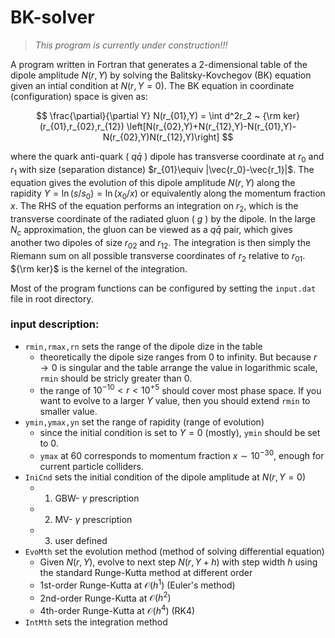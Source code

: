 # BK-solver

>_*_This program is currently under construction!!!_*_

A program written in Fortran that generates a 2-dimensional table of the dipole amplitude $N(r,Y)$ by solving the Balitsky-Kovchegov (BK) equation given an intial condition at $N(r,Y=0)$. The BK equation in coordinate (configuration) space is given as:

$$
\frac{\partial}{\partial Y} N(r_{01},Y) = \int d^2r_2 ~ {\rm ker}(r_{01},r_{02},r_{12}) \left[N(r_{02},Y)+N(r_{12},Y)-N(r_{01},Y)-N(r_{02},Y)N(r_{12},Y)\right]
$$

where the quark anti-quark ( $q\bar{q}$ ) dipole has transverse coordinate at $r_0$ and $r_1$ with size (separation distance) $r_{01}\equiv |\vec{r_0}-\vec{r_1}|$. The equation gives the evolution of this dipole amplitude $N(r,Y)$ along the rapidity $Y=\ln(s/s_0)=\ln(x_0/x)$ or equivalently along the momentum fraction $x$. The RHS of the equation performs an integration on $r_2$, which is the transverse coordinate of the radiated gluon ( $g$ ) by the dipole. In the large $N_c$ approximation, the gluon can be viewed as a $q\bar{q}$ pair, which gives another two dipoles of size $r_{02}$ and $r_{12}$. The integration is then simply the Riemann sum on all possible transverse coordinates of $r_2$ relative to $r_{01}$. ${\rm ker}$ is the kernel of the integration.

Most of the program functions can be configured by setting the `input.dat` file in root directory.

### input description:

- `rmin,rmax,rn` sets the range of the dipole dize in the table
  - theoretically the dipole size ranges from 0 to infinity. But because $r\rightarrow0$ is singular and the table arrange the value in logarithmic scale, `rmin` should be stricly greater than 0.
  - the range of $10^{-10} < r < 10^{+5}$ should cover most phase space. If you want to evolve to a larger $Y$ value, then you should extend `rmin` to smaller value.
- `ymin,ymax,yn` set the range of rapidity (range of evolution)
  - since the initial condition is set to $Y=0$ (mostly), `ymin` should be set to 0.
  - `ymax` at 60 corresponds to momentum fraction $x\sim 10^{-30}$, enough for current particle colliders.
- `IniCnd` sets the initial condition of the dipole amplitude at $N(r,Y=0)$
  - 1. GBW- $\gamma$ prescription
  - 2. MV- $\gamma$ prescription
  - 3. user defined
- `EvoMth` set the evolution method (method of solving differential equation)
  - Given $N(r,Y)$, evolve to next step $N(r,Y+h)$ with step width $h$ using the standard Runge-Kutta method at different order
  - 1st-order Runge-Kutta at $\mathcal{O}(h^1)$ (Euler's method)
  - 2nd-order Runge-Kutta at $\mathcal{O}(h^2)$
  - 4th-order Runge-Kutta at $\mathcal{O}(h^4)$ (RK4)
- `IntMth` sets the integration method
